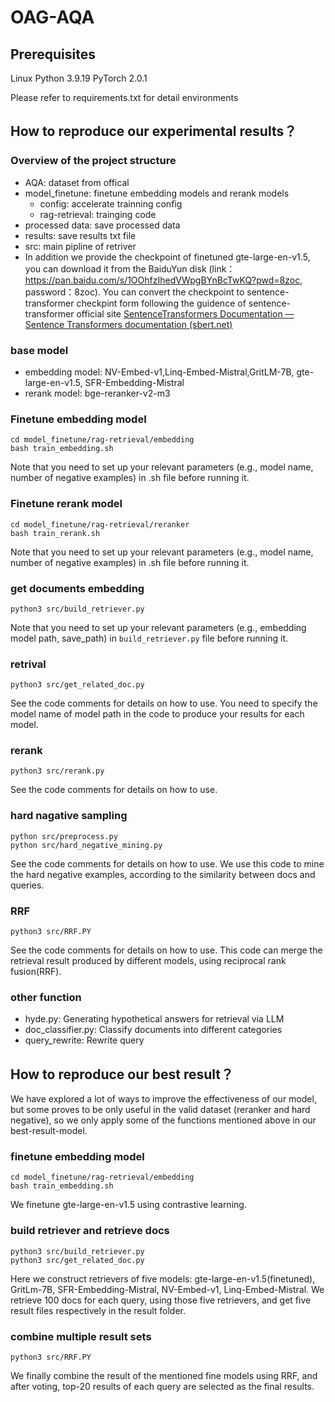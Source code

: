 # OAG-AQA

## Prerequisites

Linux
Python 3.9.19
PyTorch 2.0.1

Please refer to requirements.txt for detail environments

## How to reproduce our experimental results？

### Overview of the project structure

- AQA: dataset from offical
- model_finetune: finetune embedding models and rerank models
  - config: accelerate trainning config
  - rag-retrieval: trainging code
- processed data: save processed data
- results: save results txt file
- src: main pipline of retriver
- In addition we provide the checkpoint of finetuned gte-large-en-v1.5, you can download it from the BaiduYun disk (link：https://pan.baidu.com/s/1OOhfzIhedVWpgBYnBcTwKQ?pwd=8zoc, password：8zoc). You can convert the checkpoint to sentence-transformer checkpint form following the guidence of sentence-transformer official site [SentenceTransformers Documentation — Sentence Transformers documentation (sbert.net)](https://sbert.net/)

### base model

- embedding model: NV-Embed-v1,Linq-Embed-Mistral,GritLM-7B, gte-large-en-v1.5, SFR-Embedding-Mistral
- rerank model: bge-reranker-v2-m3

### Finetune embedding model

```
cd model_finetune/rag-retrieval/embedding
bash train_embedding.sh
```

Note that you need to set up your relevant parameters (e.g., model name, number of negative examples) in .sh file before running it.

### Finetune rerank model

```
cd model_finetune/rag-retrieval/reranker
bash train_rerank.sh
```

Note that you need to set up your relevant parameters (e.g., model name, number of negative examples) in .sh file before running it.

### get documents embedding

```
python3 src/build_retriever.py
```

Note that you need to set up your relevant parameters (e.g., embedding model path, save_path) in `build_retriever.py` file before running it.

### retrival

```
python3 src/get_related_doc.py
```

See the code comments for details on how to use. You need to specify the model name of model path in the code to produce your results for each model.

### rerank

```
python3 src/rerank.py
```

See the code comments for details on how to use.

### hard nagative sampling

```
python src/preprocess.py
python src/hard_negative_mining.py
```

See the code comments for details on how to use.  We use this code to mine the hard negative examples, according to the similarity between docs and queries.

### RRF

```
python3 src/RRF.PY
```

See the code comments for details on how to use. This code can merge the retrieval result produced  by different models, using reciprocal rank fusion(RRF).

### other function

- hyde.py: Generating hypothetical answers for retrieval via LLM
- doc_classifier.py: Classify documents into different categories
- query_rewrite: Rewrite query

## How to reproduce our best result？

We have explored a lot of ways to improve the effectiveness of our model, but some proves to be only useful in the valid dataset (reranker and hard negative), so we only apply some of the functions mentioned above in our best-result-model.

### finetune embedding model

```
cd model_finetune/rag-retrieval/embedding
bash train_embedding.sh
```

We finetune gte-large-en-v1.5 using contrastive learning.

### build retriever and retrieve docs

```
python3 src/build_retriever.py
python3 src/get_related_doc.py
```

Here we construct retrievers of five models: gte-large-en-v1.5(finetuned), GritLm-7B, SFR-Embedding-Mistral, NV-Embed-v1, Linq-Embed-Mistral. We retrieve 100 docs for each query, using those five retrievers, and get five result files respectively in the result folder.

### combine multiple result sets

```
python3 src/RRF.PY
```

We finally combine the result of the mentioned fine models using RRF, and after voting, top-20 results of each query are selected as the final results.
